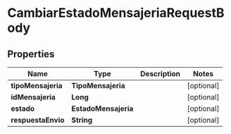 

# CambiarEstadoMensajeriaRequestBody


## Properties

Name | Type | Description | Notes
------------ | ------------- | ------------- | -------------
**tipoMensajeria** | **TipoMensajeria** |  |  [optional]
**idMensajeria** | **Long** |  |  [optional]
**estado** | **EstadoMensajeria** |  |  [optional]
**respuestaEnvio** | **String** |  |  [optional]



